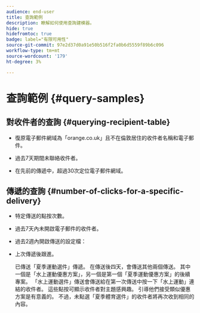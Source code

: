 ```yaml
---
audience: end-user
title: 查詢範例
description: 瞭解如何使用查詢建模器。
hide: true
hidefromtoc: true
badge: label="有限可用性"
source-git-commit: 97e2d37d0a91e50b516f2fa0b6d5559f89b6c096
workflow-type: tm+mt
source-wordcount: '179'
ht-degree: 3%

---
```


# 查詢範例 {#query-samples}

## 對收件者的查詢 {#querying-recipient-table}

* 復原電子郵件網域為「orange.co.uk」且不在倫敦居住的收件者名稱和電子郵件。

* 過去7天期間未聯絡收件者。

* 在先前的傳遞中，超過30次定位電子郵件網域。

## 傳遞的查詢 {#number-of-clicks-for-a-specific-delivery}

* 特定傳送的點按次數。

* 過去7天內未開啟電子郵件的收件者。

* 過去2週內開啟傳送的設定檔：

* 上次傳遞後跟進。

  已傳送「夏季運動選件」傳遞。 在傳送後四天，會傳送其他兩個傳送。 其中一個是「水上運動優惠方案」，另一個是第一個「夏季運動優惠方案」的後續專案。 「水上運動選件」傳送會傳送給在第一次傳送中按一下「水上運動」連結的收件者。 這些點按可顯示收件者對主題感興趣。 引導他們接受類似優惠方案是有意義的。 不過，未點選「夏季體育選件」的收件者將再次收到相同的內容。
